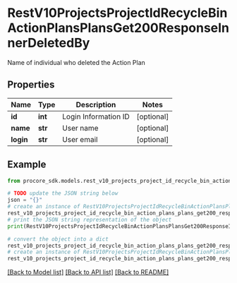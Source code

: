 # RestV10ProjectsProjectIdRecycleBinActionPlansPlansGet200ResponseInnerDeletedBy

Name of individual who deleted the Action Plan

## Properties

Name | Type | Description | Notes
------------ | ------------- | ------------- | -------------
**id** | **int** | Login Information ID | [optional] 
**name** | **str** | User name | [optional] 
**login** | **str** | User email | [optional] 

## Example

```python
from procore_sdk.models.rest_v10_projects_project_id_recycle_bin_action_plans_plans_get200_response_inner_deleted_by import RestV10ProjectsProjectIdRecycleBinActionPlansPlansGet200ResponseInnerDeletedBy

# TODO update the JSON string below
json = "{}"
# create an instance of RestV10ProjectsProjectIdRecycleBinActionPlansPlansGet200ResponseInnerDeletedBy from a JSON string
rest_v10_projects_project_id_recycle_bin_action_plans_plans_get200_response_inner_deleted_by_instance = RestV10ProjectsProjectIdRecycleBinActionPlansPlansGet200ResponseInnerDeletedBy.from_json(json)
# print the JSON string representation of the object
print(RestV10ProjectsProjectIdRecycleBinActionPlansPlansGet200ResponseInnerDeletedBy.to_json())

# convert the object into a dict
rest_v10_projects_project_id_recycle_bin_action_plans_plans_get200_response_inner_deleted_by_dict = rest_v10_projects_project_id_recycle_bin_action_plans_plans_get200_response_inner_deleted_by_instance.to_dict()
# create an instance of RestV10ProjectsProjectIdRecycleBinActionPlansPlansGet200ResponseInnerDeletedBy from a dict
rest_v10_projects_project_id_recycle_bin_action_plans_plans_get200_response_inner_deleted_by_from_dict = RestV10ProjectsProjectIdRecycleBinActionPlansPlansGet200ResponseInnerDeletedBy.from_dict(rest_v10_projects_project_id_recycle_bin_action_plans_plans_get200_response_inner_deleted_by_dict)
```
[[Back to Model list]](../README.md#documentation-for-models) [[Back to API list]](../README.md#documentation-for-api-endpoints) [[Back to README]](../README.md)


